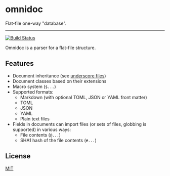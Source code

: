 # omnidoc

Flat-file one-way "database".

---

[![Build Status](https://travis-ci.org/angel333/omnidoc.svg?branch=master)](https://travis-ci.org/angel333/omnidoc)

Omnidoc is a parser for a flat-file structure.

## Features

- Document inheritance (see [underscore files](#underscore))
- Document classes based on their extensions
- Macro system (`$...`)
- Supported formats:
    - Markdown (with optional TOML, JSON or YAML front matter)
    - TOML
    - JSON
    - YAML
    - Plain text files
- Fields in documents can import files (or sets of files, globbing is supported) in various ways:
    - File contents (`@...`<!-- or `data:` -->)
    - SHA1 hash of the file contents (`#...`<!-- or `sha1:` -->)
    <!-- - Object from a JSON, YAML or TOML (`%` or `doc:`) -->
    <!-- - Tables from CSV -->

## License

[MIT](LICENSE)